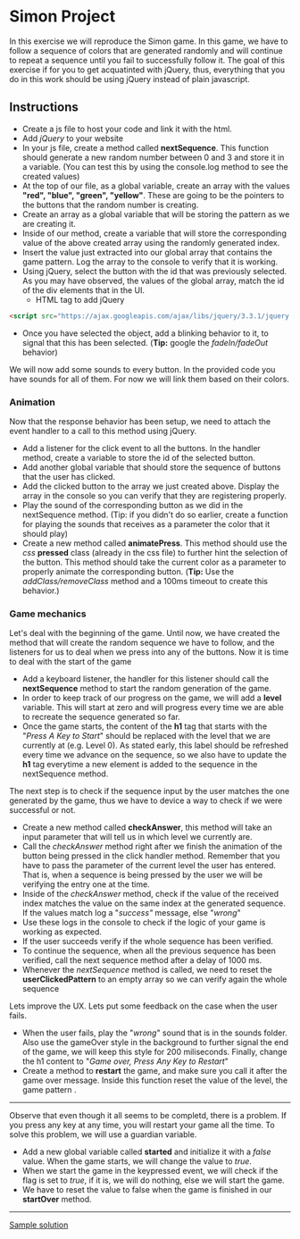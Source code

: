 # Simon Project

In this exercise we will reproduce the Simon game. In this game, we have to follow a sequence of colors that are generated randomly and will continue to repeat a sequence until you fail to successfully follow it. The goal of this exercise if for you to get acquatinted with jQuery, thus, everything that you do in this work should be using jQuery instead of plain javascript.


## Instructions

- Create a js file to host your code and link it with the html.
- Add _jQuery_ to your website
- In your js file, create a method called **nextSequence**. This function should generate a new random number between 0 and 3 and store it in a variable. (You can test this by using the console.log method to see the created values)
- At the top of our file, as a global variable, create an array with the values **"red", "blue", "green", "yellow"**. These are going to be the pointers to the buttons that the random number is creating.
- Create an array as a global variable that will be storing the pattern as we are creating it.
- Inside of our method, create a variable that will store the corresponding value of the above created array using the randomly generated index.
- Insert the value just extracted into our global array that contains the game pattern. Log the array to the console to verify that it is working.
- Using jQuery, select the button with the id that was previously selected. As you may have observed, the values of the global array, match the id of the div elements that in the UI.
    - HTML tag to add jQuery
```html
<script src="https://ajax.googleapis.com/ajax/libs/jquery/3.3.1/jquery.min.js"></script>
```
- Once you have selected the object, add a blinking behavior to it, to signal that this has been selected. (**Tip:** google the _fadeIn/fadeOut_ behavior)

We will now add some sounds to every button. In the provided code you have sounds for all of them. For now we will link them based on their colors.

### Animation

Now that the response behavior has been setup, we need to attach the event handler to a call to this method using jQuery. 
- Add a listener for the click event to all the buttons. In the handler method, create a variable to store the id of the selected button.
- Add another global variable that should store the sequence of buttons that the user has clicked.
- Add the clicked button to the array we just created above. Display the array in the console so you can verify that they are registering properly.
- Play the sound of the corresponding button as we did in the nextSequence method. (Tip: if you didn't do so earlier, create a function for playing the sounds that receives as a parameter the color that it should play)
- Create a new method called **animatePress**. This method should use the _css_ **pressed** class (already in the css file) to further hint the selection of the button. This method should take the current color as a parameter to properly animate the corresponding button. (**Tip:** Use the _addClass/removeClass_ method and a 100ms timeout to create this behavior.)

### Game mechanics

Let's deal with the beginning of the game. Until now, we have created the method that will create the random sequence we have to follow, and the listeners for us to deal when we press into any of the buttons. Now it is time to deal with the start of the game
- Add a keyboard listener, the handler for this listener should call the **nextSequence** method to start the random generation of the game.
- In order to keep track of our progress on the game, we will add a **level** variable. This will start at zero and will progress every time we are able to recreate the sequence generated so far.
- Once the game starts, the content of the **h1** tag that starts with the "_Press A Key to Start_" should be replaced with the level that we are currently at (e.g. Level 0). As stated early, this label should be refreshed every time we advance on the sequence, so we also have to update the **h1** tag everytime a new element is added to the sequence in the nextSequence method.

The next step is to check if the sequence input by the user matches the one generated by the game, thus we have to device a way to check if we were successful or not.
- Create a new method called **checkAnswer**, this method will take an input parameter that will tell us in which level we currently are.
- Call the _checkAnswer_ method right after we finish the animation of the button being pressed in the click handler method. Remember that you have to pass the parameter of the current level the user has entered. That is, when a sequence is being pressed by the user we will be verifying the entry one at the time.
- Inside of the _checkAnswer_ method, check if the value of the received index matches the value on the same index at the generated sequence. If the values match log a "_success"_ message, else "_wrong_"
- Use these logs in the console to check if the logic of your game is working as expected.
- If the user succeeds verify if the whole sequence has been verified.
- To continue the sequence, when all the previous sequence has been verified, call the next sequence method after a delay of 1000 ms.
- Whenever the _nextSequence_ method is called, we need to reset the **userClickedPattern** to an empty array so we can verify again the whole sequence

Lets improve the UX. Lets put some feedback on the case when the user fails.
- When the user fails, play the "_wrong_" sound that is in the sounds folder. Also use the gameOver style in the background to further signal the end of the game, we will keep this style for 200 miliseconds. Finally, change the h1 content to "_Game over, Press Any Key to Restart_"
- Create a method to **restart** the game, and make sure you call it after the game over message. Inside this function reset the value of the level, the game pattern .
---
Observe that even though it all seems to be completd, there is a problem. If you press any key at any time, you will restart your game all the time. To solve this problem, we will use a guardian variable. 
- Add a new global variable called **started** and initialize it with a _false_ value. When the game starts, we will change the value to _true_.
- When we start the game in the keypressed event, we will check if the flag is set to _true_, if it is, we will do nothing, else we will start the game.
- We have to reset the value to false when the game is finished in our **startOver** method.

----
[Sample solution](https://gist.github.com/gcastillo56/fb4933f17ca90e3c304f809b9f2721b0)